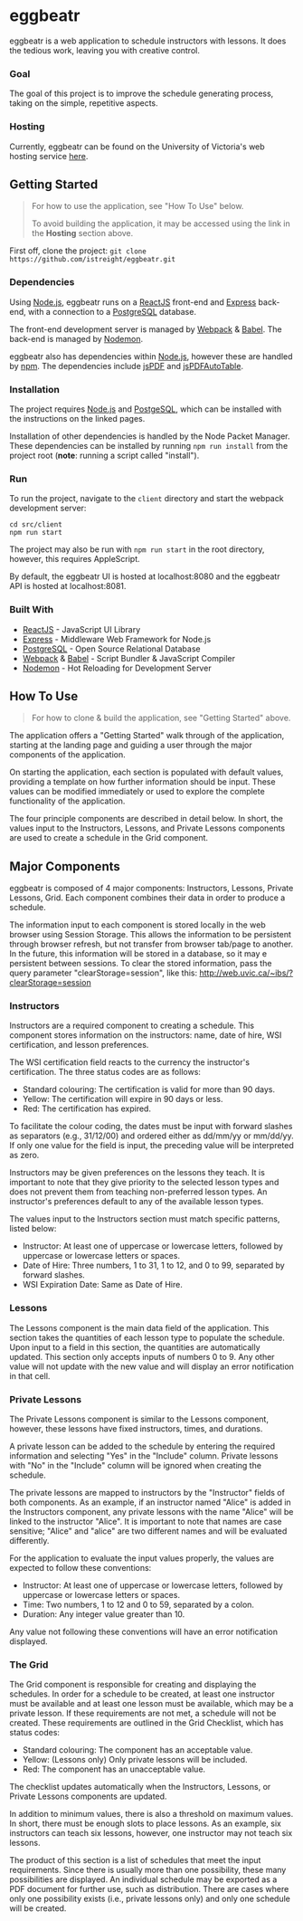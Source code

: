 # eggbeatr

eggbeatr is a web application to schedule instructors with  lessons. It does the tedious work, leaving you with creative control.


### Goal

The goal of this project is to improve the schedule generating process, taking on the simple, repetitive aspects.


### Hosting

Currently, eggbeatr can be found on the University of Victoria's web hosting service [here](http://web.uvic.ca/~ibs/).


## Getting Started

> For how to use the application, see "How To Use" below.
>
> To avoid building the application, it may be accessed using the link in the **Hosting** section above.

First off, clone the project:
`git clone https://github.com/istreight/eggbeatr.git`

### Dependencies

Using [Node.js](https://nodejs.org/en/), eggbeatr runs on a [ReactJS](https://reactjs.org) front-end and [Express](http://expressjs.com) back-end, with a connection to a [PostgreSQL](https://www.postgresql.org) database.

The front-end development server is managed by [Webpack](https://webpack.js.org) & [Babel](https://babeljs.io). The back-end is managed by [Nodemon](https://nodemon.io).

eggbeatr also has dependencies within [Node.js](https://nodejs.org/en/), however these are handled by [npm](https://www.npmjs.com). The dependencies include [jsPDF](https://parall.ax/products/jspdf) and [jsPDFAutoTable](https://github.com/simonbengtsson/jsPDF-AutoTable).

### Installation

The project requires [Node.js](https://nodejs.org/en/) and [PostgeSQL](https://www.postgresql.org/download/), which can be installed with the instructions on the linked pages.

Installation of other dependencies is handled by the Node Packet Manager. These dependencies can be installed by running `npm run install` from the project root (**note**: running a script called "install").

### Run

To run the project, navigate to the `client` directory and start the webpack development server:
```
cd src/client
npm run start
```
The project may also be run with `npm run start` in the root directory, however, this requires AppleScript.

By default, the eggbeatr UI is hosted at localhost:8080 and the eggbeatr API is hosted at localhost:8081.


### Built With

* [ReactJS](https://reactjs.org) - JavaScript UI Library
* [Express](http://expressjs.com) - Middleware Web Framework for Node.js
* [PostgreSQL](https://www.postgresql.org) - Open Source Relational Database
* [Webpack](https://webpack.js.org) & [Babel](https://babeljs.io) - Script Bundler & JavaScript Compiler
* [Nodemon](https://nodemon.io) - Hot Reloading for Development Server


## How To Use

> For how to clone & build the application, see "Getting Started" above.

The application offers a "Getting Started" walk through of the application, starting at the landing page and guiding a user through the major components of the application.

On starting the application, each section is populated with default values, providing a template on how further information should be input. These values can be modified immediately or used to explore the complete functionality of the application.

The four principle components are described in detail below. In short, the values input to the Instructors, Lessons, and Private Lessons components are used to create a schedule in the Grid component.


## Major Components

eggbeatr is composed of 4 major components: Instructors, Lessons, Private Lessons, Grid. Each component combines their data in order to produce a schedule.

The information input to each component is stored locally in the web browser using Session Storage. This allows the information to be persistent through browser refresh, but not transfer from browser tab/page to another. In the future, this information will be stored in a database, so it may e persistent between sessions. To clear the stored information, pass the query parameter "clearStorage=session", like this:
http://web.uvic.ca/~ibs/?clearStorage=session

### Instructors

Instructors are a required component to creating a schedule. This component stores information on the instructors: name, date of hire, WSI certification, and lesson preferences.

The WSI certification field reacts to the currency the instructor's certification. The three status codes are as follows:

* Standard colouring: The certification is valid for more than 90 days.
* Yellow: The certification will expire in 90 days or less.
* Red: The certification has expired.

To facilitate the colour coding, the dates must be input with forward slashes as separators (e.g., 31/12/00) and ordered either as dd/mm/yy or mm/dd/yy. If only one value for the field is input, the preceding value will be interpreted as zero.

Instructors may be given preferences on the lessons they teach. It is important to note that they give priority to the selected lesson types and does not prevent them from teaching non-preferred lesson types. An instructor's preferences default to any of the available lesson types.

The values input to the Instructors section must match specific patterns, listed below:

* Instructor: At least one of uppercase or lowercase letters, followed by uppercase or lowercase letters or spaces.
* Date of Hire: Three numbers, 1 to 31, 1 to 12, and 0 to 99, separated by forward slashes.
* WSI Expiration Date: Same as Date of Hire.


### Lessons

The Lessons component is the main data field of the application. This section takes the quantities of each lesson type to populate the schedule. Upon input to a field in this section, the quantities are automatically updated. This section only accepts inputs of numbers 0 to 9. Any other value will not update with the new value and will display an error notification in that cell.


### Private Lessons

The Private Lessons component is similar to the Lessons component, however, these lessons have fixed instructors, times, and durations.

A private lesson can be added to the schedule by entering the required information and selecting "Yes" in the "Include" column. Private lessons with "No" in the "Include" column will be ignored when creating the schedule.

The private lessons are mapped to instructors by the "Instructor" fields of both components. As an example, if an instructor named "Alice" is added in the Instructors component, any private lessons with the name "Alice" will be linked to the instructor "Alice". It is important to note that names are case sensitive; "Alice" and "alice" are two different names and will be evaluated differently.

For the application to evaluate the input values properly, the values are expected to follow these conventions:

* Instructor: At least one of uppercase or lowercase letters, followed by uppercase or lowercase letters or spaces.
* Time: Two numbers, 1 to 12 and 0 to 59, separated by a colon.
* Duration: Any integer value greater than 10.

Any value not following these conventions will have an error notification displayed.


### The Grid

The Grid component is responsible for creating and displaying the schedules. In order for a schedule to be created, at least one instructor must be available and at least one lesson must be available, which may be a private lesson. If these requirements are not met, a schedule will not be created. These requirements are outlined in the Grid Checklist, which has status codes:

* Standard colouring: The component has an acceptable value.
* Yellow: (Lessons only) Only private lessons will be included.
* Red: The component has an unacceptable value.

The checklist updates automatically when the Instructors, Lessons, or Private Lessons components are updated.

In addition to minimum values, there is also a threshold on maximum values. In short, there must be enough slots to place lessons. As an example, six instructors can teach six lessons, however, one instructor may not teach six lessons.

The product of this section is a list of schedules that meet the input requirements. Since there is usually more than one possibility, these many possibilities are displayed. An individual schedule may be exported as a PDF document for further use, such as distribution. There are cases where only one possibility exists (i.e., private lessons only) and only one schedule will be created.
